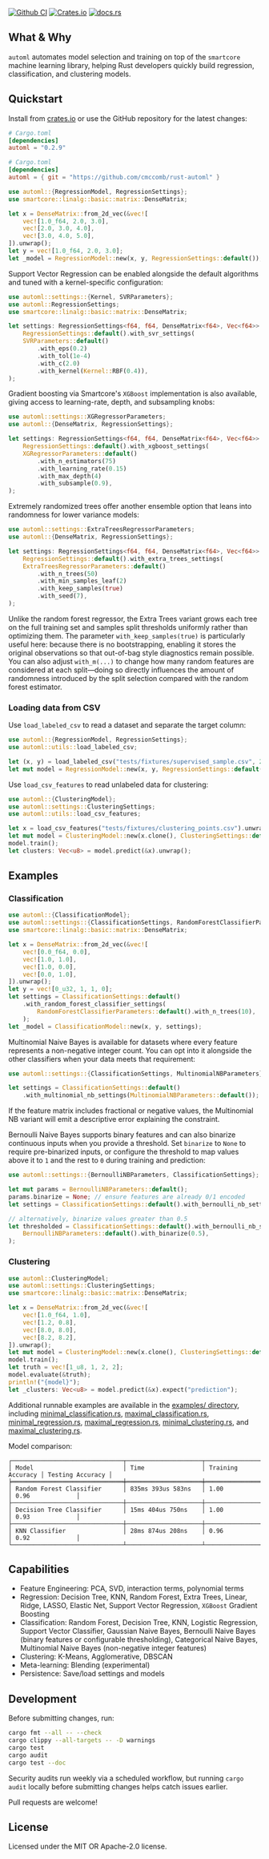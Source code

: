 [![Github CI](https://github.com/cmccomb/rust-automl/actions/workflows/ci.yml/badge.svg)](https://github.com/cmccomb/automl/actions)
[![Crates.io](https://img.shields.io/crates/v/automl.svg)](https://crates.io/crates/automl)
[![docs.rs](https://img.shields.io/docsrs/automl/latest?logo=rust)](https://docs.rs/automl)

## What & Why
`automl` automates model selection and training on top of the `smartcore` machine learning library, helping Rust developers quickly build regression, classification, and clustering models.

## Quickstart
Install from [crates.io](https://crates.io/crates/automl) or use the GitHub repository for the latest changes:

```toml
# Cargo.toml
[dependencies]
automl = "0.2.9"
```

```toml
# Cargo.toml
[dependencies]
automl = { git = "https://github.com/cmccomb/rust-automl" }
```

```rust
use automl::{RegressionModel, RegressionSettings};
use smartcore::linalg::basic::matrix::DenseMatrix;

let x = DenseMatrix::from_2d_vec(&vec![
    vec![1.0_f64, 2.0, 3.0],
    vec![2.0, 3.0, 4.0],
    vec![3.0, 4.0, 5.0],
]).unwrap();
let y = vec![1.0_f64, 2.0, 3.0];
let _model = RegressionModel::new(x, y, RegressionSettings::default());
```

Support Vector Regression can be enabled alongside the default algorithms and tuned with a
kernel-specific configuration:

```rust
use automl::settings::{Kernel, SVRParameters};
use automl::RegressionSettings;
use smartcore::linalg::basic::matrix::DenseMatrix;

let settings: RegressionSettings<f64, f64, DenseMatrix<f64>, Vec<f64>> =
    RegressionSettings::default().with_svr_settings(
    SVRParameters::default()
        .with_eps(0.2)
        .with_tol(1e-4)
        .with_c(2.0)
        .with_kernel(Kernel::RBF(0.4)),
);
```

Gradient boosting via Smartcore's `XGBoost` implementation is also available, giving access to
learning-rate, depth, and subsampling knobs:

```rust
use automl::settings::XGRegressorParameters;
use automl::{DenseMatrix, RegressionSettings};

let settings: RegressionSettings<f64, f64, DenseMatrix<f64>, Vec<f64>> =
    RegressionSettings::default().with_xgboost_settings(
    XGRegressorParameters::default()
        .with_n_estimators(75)
        .with_learning_rate(0.15)
        .with_max_depth(4)
        .with_subsample(0.9),
);
```

Extremely randomized trees offer another ensemble option that leans into randomness for lower
variance models:

```rust
use automl::settings::ExtraTreesRegressorParameters;
use automl::{DenseMatrix, RegressionSettings};

let settings: RegressionSettings<f64, f64, DenseMatrix<f64>, Vec<f64>> =
    RegressionSettings::default().with_extra_trees_settings(
    ExtraTreesRegressorParameters::default()
        .with_n_trees(50)
        .with_min_samples_leaf(2)
        .with_keep_samples(true)
        .with_seed(7),
);
```

Unlike the random forest regressor, the Extra Trees variant grows each tree on the full training
set and samples split thresholds uniformly rather than optimizing them. The parameter
`with_keep_samples(true)` is particularly useful here: because there is no bootstrapping, enabling
it stores the original observations so that out-of-bag style diagnostics remain possible. You can
also adjust `with_m(...)` to change how many random features are considered at each split—doing so
directly influences the amount of randomness introduced by the split selection compared with the
random forest estimator.

### Loading data from CSV

Use `load_labeled_csv` to read a dataset and separate the target column:

```rust
use automl::{RegressionModel, RegressionSettings};
use automl::utils::load_labeled_csv;

let (x, y) = load_labeled_csv("tests/fixtures/supervised_sample.csv", 2).unwrap();
let mut model = RegressionModel::new(x, y, RegressionSettings::default());
```

Use `load_csv_features` to read unlabeled data for clustering:

```rust
use automl::{ClusteringModel};
use automl::settings::ClusteringSettings;
use automl::utils::load_csv_features;

let x = load_csv_features("tests/fixtures/clustering_points.csv").unwrap();
let mut model = ClusteringModel::new(x.clone(), ClusteringSettings::default().with_k(2));
model.train();
let clusters: Vec<u8> = model.predict(&x).unwrap();
```

## Examples
### Classification
```rust
use automl::{ClassificationModel};
use automl::settings::{ClassificationSettings, RandomForestClassifierParameters};
use smartcore::linalg::basic::matrix::DenseMatrix;

let x = DenseMatrix::from_2d_vec(&vec![
    vec![0.0_f64, 0.0],
    vec![1.0, 1.0],
    vec![1.0, 0.0],
    vec![0.0, 1.0],
]).unwrap();
let y = vec![0_u32, 1, 1, 0];
let settings = ClassificationSettings::default()
    .with_random_forest_classifier_settings(
        RandomForestClassifierParameters::default().with_n_trees(10),
    );
let _model = ClassificationModel::new(x, y, settings);
```

Multinomial Naive Bayes is available for datasets where every feature represents a non-negative
integer count. You can opt into it alongside the other classifiers when your data meets that
requirement:

```rust
use automl::settings::{ClassificationSettings, MultinomialNBParameters};

let settings = ClassificationSettings::default()
    .with_multinomial_nb_settings(MultinomialNBParameters::default());
```

If the feature matrix includes fractional or negative values, the Multinomial NB variant will
emit a descriptive error explaining the constraint.

Bernoulli Naive Bayes supports binary features and can also binarize continuous inputs when you
provide a threshold. Set `binarize` to `None` to require pre-binarized inputs, or configure the
threshold to map values above it to `1` and the rest to `0` during training and prediction:

```rust
use automl::settings::{BernoulliNBParameters, ClassificationSettings};

let mut params = BernoulliNBParameters::default();
params.binarize = None; // ensure features are already 0/1 encoded
let settings = ClassificationSettings::default().with_bernoulli_nb_settings(params);

// alternatively, binarize values greater than 0.5
let thresholded = ClassificationSettings::default().with_bernoulli_nb_settings(
    BernoulliNBParameters::default().with_binarize(0.5),
);
```

### Clustering
```rust
use automl::ClusteringModel;
use automl::settings::ClusteringSettings;
use smartcore::linalg::basic::matrix::DenseMatrix;

let x = DenseMatrix::from_2d_vec(&vec![
    vec![1.0_f64, 1.0],
    vec![1.2, 0.8],
    vec![8.0, 8.0],
    vec![8.2, 8.2],
]).unwrap();
let mut model = ClusteringModel::new(x.clone(), ClusteringSettings::default().with_k(2));
model.train();
let truth = vec![1_u8, 1, 2, 2];
model.evaluate(&truth);
println!("{model}");
let _clusters: Vec<u8> = model.predict(&x).expect("prediction");
```

Additional runnable examples are available in the [examples/ directory](https://github.com/cmccomb/rust-automl/tree/main/examples),
including [minimal_classification.rs](https://github.com/cmccomb/rust-automl/blob/main/examples/minimal_classification.rs),
[maximal_classification.rs](https://github.com/cmccomb/rust-automl/blob/main/examples/maximal_classification.rs),
[minimal_regression.rs](https://github.com/cmccomb/rust-automl/blob/main/examples/minimal_regression.rs),
[maximal_regression.rs](https://github.com/cmccomb/rust-automl/blob/main/examples/maximal_regression.rs),
[minimal_clustering.rs](https://github.com/cmccomb/rust-automl/blob/main/examples/minimal_clustering.rs), and
[maximal_clustering.rs](https://github.com/cmccomb/rust-automl/blob/main/examples/maximal_clustering.rs).

Model comparison:

```text
┌───────────────────────────────┬─────────────────────┬───────────────────┬──────────────────┐
│ Model                         │ Time                │ Training Accuracy │ Testing Accuracy │
╞═══════════════════════════════╪═════════════════════╪═══════════════════╪══════════════════╡
│ Random Forest Classifier      │ 835ms 393us 583ns   │ 1.00              │ 0.96             │
├───────────────────────────────┼─────────────────────┼───────────────────┼──────────────────┤
│ Decision Tree Classifier      │ 15ms 404us 750ns    │ 1.00              │ 0.93             │
├───────────────────────────────┼─────────────────────┼───────────────────┼──────────────────┤
│ KNN Classifier                │ 28ms 874us 208ns    │ 0.96              │ 0.92             │
└───────────────────────────────┴─────────────────────┴───────────────────┴──────────────────┘
```

## Capabilities
- Feature Engineering: PCA, SVD, interaction terms, polynomial terms
- Regression: Decision Tree, KNN, Random Forest, Extra Trees, Linear, Ridge, LASSO, Elastic Net, Support Vector Regression, `XGBoost` Gradient Boosting
- Classification: Random Forest, Decision Tree, KNN, Logistic Regression, Support Vector Classifier, Gaussian Naive Bayes, Bernoulli Naive Bayes (binary features or configurable thresholding), Categorical Naive Bayes, Multinomial Naive Bayes (non-negative integer features)
- Clustering: K-Means, Agglomerative, DBSCAN
- Meta-learning: Blending (experimental)
- Persistence: Save/load settings and models

## Development
Before submitting changes, run:

```sh
cargo fmt --all -- --check
cargo clippy --all-targets -- -D warnings
cargo test
cargo audit
cargo test --doc
```

Security audits run weekly via a scheduled workflow, but running `cargo audit` locally before submitting changes helps catch issues earlier.

Pull requests are welcome!

## License
Licensed under the MIT OR Apache-2.0 license.
